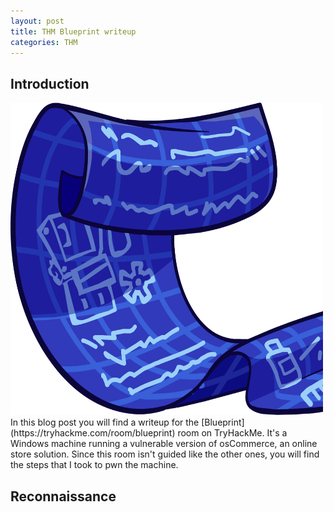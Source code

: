 ```yaml
---
layout: post
title: THM Blueprint writeup
categories: THM
---
```

## Introduction
<img src="/images/THM/Blueprint/banner.PNG" width="500" height="500"/>
In this blog post you will find a writeup for the [Blueprint](https://tryhackme.com/room/blueprint) room on TryHackMe. It's a Windows machine running a vulnerable version of osCommerce, an online store solution. Since this room isn't guided like the other ones, you will find the steps that I took to pwn the machine.

## Reconnaissance

